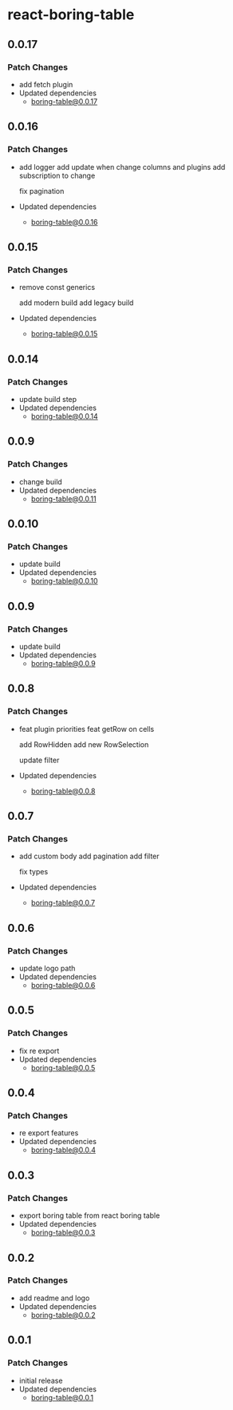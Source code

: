 # react-boring-table

## 0.0.17

### Patch Changes

- add fetch plugin
- Updated dependencies
  - boring-table@0.0.17

## 0.0.16

### Patch Changes

- add logger
  add update when change columns and plugins
  add subscription to change

  fix pagination

- Updated dependencies
  - boring-table@0.0.16

## 0.0.15

### Patch Changes

- remove const generics

  add modern build
  add legacy build

- Updated dependencies
  - boring-table@0.0.15

## 0.0.14

### Patch Changes

- update build step
- Updated dependencies
  - boring-table@0.0.14

## 0.0.9

### Patch Changes

- change build
- Updated dependencies
  - boring-table@0.0.11

## 0.0.10

### Patch Changes

- update build
- Updated dependencies
  - boring-table@0.0.10

## 0.0.9

### Patch Changes

- update build
- Updated dependencies
  - boring-table@0.0.9

## 0.0.8

### Patch Changes

- feat plugin priorities
  feat getRow on cells

  add RowHidden
  add new RowSelection

  update filter

- Updated dependencies
  - boring-table@0.0.8

## 0.0.7

### Patch Changes

- add custom body
  add pagination
  add filter

  fix types

- Updated dependencies
  - boring-table@0.0.7

## 0.0.6

### Patch Changes

- update logo path
- Updated dependencies
  - boring-table@0.0.6

## 0.0.5

### Patch Changes

- fix re export
- Updated dependencies
  - boring-table@0.0.5

## 0.0.4

### Patch Changes

- re export features
- Updated dependencies
  - boring-table@0.0.4

## 0.0.3

### Patch Changes

- export boring table from react boring table
- Updated dependencies
  - boring-table@0.0.3

## 0.0.2

### Patch Changes

- add readme and logo
- Updated dependencies
  - boring-table@0.0.2

## 0.0.1

### Patch Changes

- initial release
- Updated dependencies
  - boring-table@0.0.1
